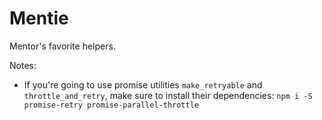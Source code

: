 # Mentie

Mentor's favorite helpers.

Notes:

- If you're going to use promise utilities `make_retryable` and `throttle_and_retry`, make sure to install their dependencies: `npm i -S promise-retry promise-parallel-throttle`